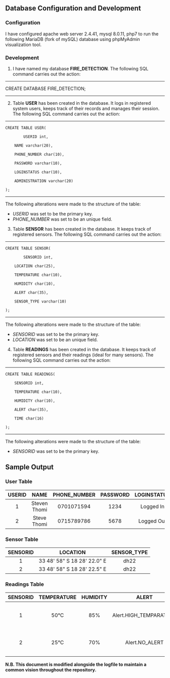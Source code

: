 ## Database Configuration and Development

### Configuration
I have configured apache web server 2.4.41, mysql 8.0.11, php7 to run the following MariaDB (fork of mySQL) database using phpMyAdmin visualization tool.

### Development
1.  I have named my database **FIRE_DETECTION**. The following SQL command carries out the action:

<!-- blank line -->
----
<!-- blank line -->
CREATE DATABASE FIRE_DETECTION;
<!-- blank line -->
----
<!-- blank line -->

2.  Table **USER** has been created in the database. It logs in registered system users, keeps track of their records and manages their session. The following SQL command carries out the action:

<!-- blank line -->
----
<!-- blank line -->
	CREATE TABLE USER(
  
    		USERID int,
  
		NAME varchar(20),
  
		PHONE_NUMBER char(10),
  
		PASSWORD varchar(10),
  
		LOGINSTATUS char(10),
  
		ADMINISTRATION varchar(20)
  
	);
<!-- blank line -->
----
<!-- blank line -->
The following alterations were made to the structure of the table:
- _USERID_ was set to be the primary key.
- _PHONE_NUMBER_ was set to be an unique field.

3.  Table **SENSOR** has been created in the database. It keeps track of registered sensors. The following SQL command carries out the action:

<!-- blank line -->
----
<!-- blank line -->
	CREATE TABLE SENSOR(

    		SENSORID int,
  
		LOCATION char(25),
  
		TEMPERATURE char(10),
  
		HUMIDITY char(10),
  
		ALERT char(35),
  
		SENSOR_TYPE varchar(10)
  
	);
<!-- blank line -->
----
<!-- blank line -->
The following alterations were made to the structure of the table:
- _SENSORID_ was set to be the primary key.
- _LOCATION_ was set to be an unique field.

4.  Table **READINGS** has been created in the database. It keeps track of registered sensors and their readings (ideal for many sensors). The following SQL command carries out the action:

<!-- blank line -->
----
<!-- blank line -->
	CREATE TABLE READINGS(
    		
		SENSORID int,
    		
		TEMPERATURE char(10),
    		
		HUMIDITY char(10),
    		
		ALERT char(35),
    		
		TIME char(16)
	
	);
<!-- blank line -->
----
<!-- blank line -->
The following alterations were made to the structure of the table:
- _SENSORID_ was set to be the primary key.

## Sample Output

### User Table
| USERID          | NAME                   | PHONE_NUMBER           | PASSWORD               | LOGINSTATUS            | ADMINISTRATION         |
| :--------------:| :---------------------:| :---------------------:| :---------------------:| :---------------------:| :---------------------:|
|  1              | Steven Thomi           |0701071594              |1234                    |Logged In               |Forest.CONGO            |
|  2              | Steve Thomi            |0715789786              |5678                    |Logged Out              |FireStation.EAST        |

### Sensor Table
| SENSORID        | LOCATION                      |SENSOR_TYPE	|
| :--------------:| :----------------------------:| :----------:|
|  1              | 33 48' 58" S 18 28' 22.0" E   |dh22		|
|  2              | 33 48' 58" S 18 28' 22.5" E   |dh22		|

### Readings Table
| SENSORID        | TEMPERATURE      | HUMIDITY         | ALERT                  |TIME		   |
| :--------------:| :---------------:| :---------------:| :---------------------:| :--------------:|
|  1              |50°C              |85%               |Alert.HIGH_TEMPARATURE  |18-09-2020 13:30 |
|  2              |25°C              |70%               |Alert.NO_ALERT          |18-09-2020 13:35 |

**N.B. This document is modified alongside the logfile to maintain a common vision throughout the repository.**
